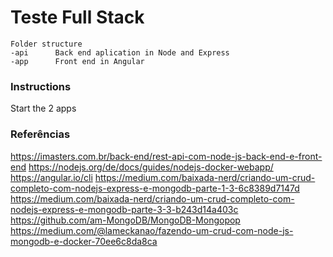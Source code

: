 # Teste Full Stack

```
Folder structure
-api      Back end aplication in Node and Express
-app      Front end in Angular
```

### Instructions
Start the 2 apps

### Referências

https://imasters.com.br/back-end/rest-api-com-node-js-back-end-e-front-end
https://nodejs.org/de/docs/guides/nodejs-docker-webapp/
https://angular.io/cli
https://medium.com/baixada-nerd/criando-um-crud-completo-com-nodejs-express-e-mongodb-parte-1-3-6c8389d7147d
https://medium.com/baixada-nerd/criando-um-crud-completo-com-nodejs-express-e-mongodb-parte-3-3-b243d14a403c
https://github.com/am-MongoDB/MongoDB-Mongopop
https://medium.com/@lameckanao/fazendo-um-crud-com-node-js-mongodb-e-docker-70ee6c8da8ca